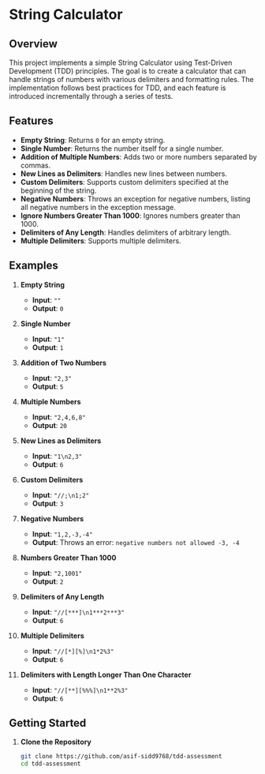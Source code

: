 # String Calculator

## Overview

This project implements a simple String Calculator using Test-Driven Development (TDD) principles. The goal is to create a calculator that can handle strings of numbers with various delimiters and formatting rules. The implementation follows best practices for TDD, and each feature is introduced incrementally through a series of tests.

## Features

- **Empty String**: Returns `0` for an empty string.
- **Single Number**: Returns the number itself for a single number.
- **Addition of Multiple Numbers**: Adds two or more numbers separated by commas.
- **New Lines as Delimiters**: Handles new lines between numbers.
- **Custom Delimiters**: Supports custom delimiters specified at the beginning of the string.
- **Negative Numbers**: Throws an exception for negative numbers, listing all negative numbers in the exception message.
- **Ignore Numbers Greater Than 1000**: Ignores numbers greater than 1000.
- **Delimiters of Any Length**: Handles delimiters of arbitrary length.
- **Multiple Delimiters**: Supports multiple delimiters.

## Examples

1. **Empty String**
   - **Input**: `""`
   - **Output**: `0`

2. **Single Number**
   - **Input**: `"1"`
   - **Output**: `1`

3. **Addition of Two Numbers**
   - **Input**: `"2,3"`
   - **Output**: `5`

4. **Multiple Numbers**
   - **Input**: `"2,4,6,8"`
   - **Output**: `20`

5. **New Lines as Delimiters**
   - **Input**: `"1\n2,3"`
   - **Output**: `6`

6. **Custom Delimiters**
   - **Input**: `"//;\n1;2"`
   - **Output**: `3`

7. **Negative Numbers**
   - **Input**: `"1,2,-3,-4"`
   - **Output**: Throws an error: `negative numbers not allowed -3, -4`

8. **Numbers Greater Than 1000**
   - **Input**: `"2,1001"`
   - **Output**: `2`

9. **Delimiters of Any Length**
   - **Input**: `"//[***]\n1***2***3"`
   - **Output**: `6`

10. **Multiple Delimiters**
    - **Input**: `"//[*][%]\n1*2%3"`
    - **Output**: `6`

11. **Delimiters with Length Longer Than One Character**
    - **Input**: `"//[**][%%%]\n1**2%3"`
    - **Output**: `6`

## Getting Started

1. **Clone the Repository**

   ```bash
   git clone https://github.com/asif-sidd9768/tdd-assessment
   cd tdd-assessment
